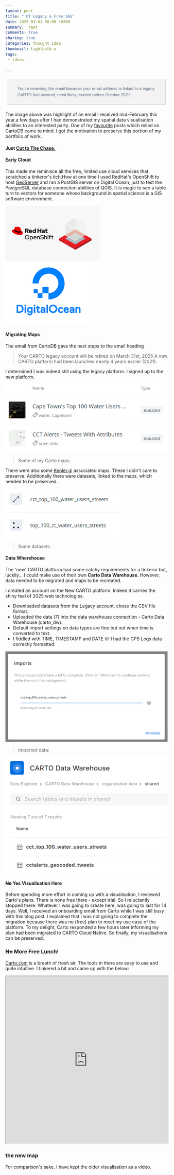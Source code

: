 ```yaml
---
layout: post
title: " Of Legacy & Free SAS"
date: 2025-03-01 00:00 +0200
summary:  rant
comments: true
sharing: true
categories: thought idea
thumbnail: lightbulb-o
tags:
 - ideas
 
---
```


<p align="center"><img src="/images/carto_expire.PNG" alt="Legacy CartoDB"/></p>


The image above was highlight of an email I received mid-February this year,a few days after I had demonstrated my spatial data visualisation abilities to an interested party. One of my [favourite](https://erickndava.github.io/thought/idea/2016/12/18/spatial-doodle-the-every-time-sensor/) posts which relied on CartoDB came to mind. I got the motivation to preserve this portion of my portfolio of work.

#### Just [Cut to The Chase.](#head1234)

#### **Early Cloud**

This made me reminisce all the free, limited use cloud services that scratched a tinkeror's itch.How at one time I used RedHat's OpenShift to host [GeoServer](https://github.com/w8r/openshift-geoserver?tab=readme-ov-file) and ran a PostGIS server on Digital Ocean, just to test the PostgreSQL database connection abilities of QGIS. It is magic to see a table turn to vectors for someone whose background in spatial science is a GIS software environment.

<p align="left">
 <img src="/images/redhat_openshift.png" alt="GeoServer on OpenShift"/>
 <img src="/images/digital_ocean2.png" alt="Digital Ocean"/>
</p>

#### **Migrating Maps**

The email from CartoDB gave the next steps to the email heading
> Your CARTO legacy account will be retired on March 31st, 2025
A new CARTO platform had been launched nearly 4 years earlier (2021).

I determined I was indeed still using the legacy platform. I signed up to the new platform. 

<p align="centre">
 <img src="/images/carto_maps.PNG" alt="CartoDB Maps"/></p>

> Some of my Carto maps.

There were also some [Kepler.gl](https://kepler.gl/) associated maps. These I didn't care to preserve. Additionally there were datasets, linked to the maps, which needed to be preserved.


<p align="centre"><img src="/images/carto_datasets.PNG" alt="Datasets"/></p>

> Some datasets.


#### **Data Where**house

The 'new' CARTO platform had some catchy requirements for a tinkeror but, luckily... I could make use of their own **Carto Data Warehouse**. However, data needed to be migrated and maps to be recreated.

I created an account on the New CARTO platform. Indeed it carries the shiny feel of 2025 web technologies.

+ Downloaded datasets from the Legacy account, chose the CSV file format.
+ Uploaded the data (7) into the data warehouse connection - Carto Data Warehouse (carto_dw).
+ Default import settings on data types are fine but not when time is converted to text.
+ I fiddled with TIME, TIMESTAMP and DATE till I had the GPS Logs data correctly formatted.

<p align="centre"><img src="/images/data_import.PNG" alt="Data Import into CartoDB3"/></p>

> Imported data:

<p align="centre"><img src="/images/imported_datasets.PNG" alt="Data Imported into CartoDB3"/></p>

#### **~~No~~ Yes Visualisation Here**

Before spending more effort in coming up with a visualisation, I reviewed Carto's plans. There is none free there - except trial. So I reluctantly stopped there. Whatever I was going to create here, was going to last for 14 days. Well, I received an onboarding email from Carto while I was still busy with this blog post. I explained that I was not going to complete the migration because there was no (free) plan to meet my use case of the platform. To my delight, Carto responded a few hours later informing my plan had been migrated to CARTO Cloud Native. So finally, my visualisations can be preserved.

### <a name="head1234"></a>~~No~~ More Free Lunch!

[Carto.com](https://carto.com/) is a breath of fresh air. The tools in there are easy to use and quite intuitive. I tinkered a bit and came up with the below:

<iframe width="100%" height="520" src="https://clausa.app.carto.com/map/78257468-328a-424e-aa14-de5e8b93f2ea"></iframe>

### the new map

For comparison's sake, I have kept the older visualisation as a video.

